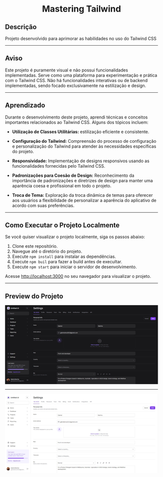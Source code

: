 <h1 align='center'>Mastering Tailwind</h1>

## Descrição
Projeto desenvolvido para aprimorar as habilidades no uso do Tailwind CSS
<hr/>

## Aviso

Este projeto é puramente visual e não possui funcionalidades implementadas. Serve como uma plataforma para experimentação e prática com o Tailwind CSS. Não há funcionalidades interativas ou de backend implementadas, sendo focado exclusivamente na estilização e design.
<hr/>

## Aprendizado
Durante o desenvolvimento deste projeto, aprendi técnicas e conceitos importantes relacionados ao Tailwind CSS. Alguns dos tópicos incluem:

- **Utilização de Classes Utilitárias:** estilização eficiente e consistente.

- **Configuração do Tailwind:** Compreensão do processo de configuração e personalização do Tailwind para atender às necessidades específicas do projeto.

- **Responsividade:** Implementação de designs responsivos usando as funcionalidades fornecidas pelo Tailwind CSS.

- **Padronizações para Coesão de Design:** Reconhecimento da importância de padronizações e diretrizes de design para manter uma aparência coesa e profissional em todo o projeto.

- **Troca de Tema:** Exploração da troca dinâmica de temas para oferecer aos usuários a flexibilidade de personalizar a aparência do aplicativo de acordo com suas preferências.
<hr/>

## Como Executar o Projeto Localmente

Se você quiser visualizar o projeto localmente, siga os passos abaixo:

1. Clone este repositório.
2. Navegue até o diretório do projeto.
3. Execute `npm install` para instalar as dependências.
4. Execute `npm buil` para fazer a build antes de execultar.
5. Execute `npm start` para iniciar o servidor de desenvolvimento.

Acesse [http://localhost:3000](http://localhost:3000) no seu navegador para visualizar o projeto.
<hr/>

## Preview do Projeto

<img src="./public/app-dark.jpeg">
<hr/>
<img src="./public/app-light.jpeg">